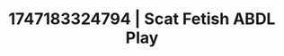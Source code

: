---
categories:
- Face fucking
- Flushed cheeks
- Erotic focus
- Barefoot beauty
- Ebony
image: /assets/images/1747183324794.webp
layout: post
seo:
  description: Featured content with high-quality ABDL Play, Scat Fetish. HD images
    available.
  keywords: ABDL Play, Scat Fetish
  og_image: /assets/images/1747183324794.webp
  schema_type: VisualArtwork
tags:
- ABDL Play
- Scat Fetish
- '#1747183324794'
title: 1747183324794 | Scat Fetish ABDL Play
---